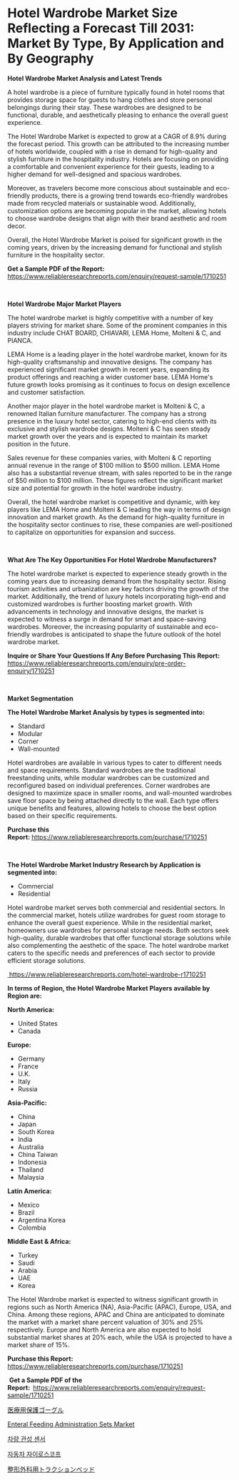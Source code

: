 <p><h1>Hotel Wardrobe Market Size Reflecting a Forecast Till 2031: Market By Type, By Application and By Geography</h1></p><p><strong>Hotel Wardrobe Market Analysis and Latest Trends</strong></p>
<p><p>A hotel wardrobe is a piece of furniture typically found in hotel rooms that provides storage space for guests to hang clothes and store personal belongings during their stay. These wardrobes are designed to be functional, durable, and aesthetically pleasing to enhance the overall guest experience.</p><p>The Hotel Wardrobe Market is expected to grow at a CAGR of 8.9% during the forecast period. This growth can be attributed to the increasing number of hotels worldwide, coupled with a rise in demand for high-quality and stylish furniture in the hospitality industry. Hotels are focusing on providing a comfortable and convenient experience for their guests, leading to a higher demand for well-designed and spacious wardrobes.</p><p>Moreover, as travelers become more conscious about sustainable and eco-friendly products, there is a growing trend towards eco-friendly wardrobes made from recycled materials or sustainable wood. Additionally, customization options are becoming popular in the market, allowing hotels to choose wardrobe designs that align with their brand aesthetic and room decor.</p><p>Overall, the Hotel Wardrobe Market is poised for significant growth in the coming years, driven by the increasing demand for functional and stylish furniture in the hospitality sector.</p></p>
<p><strong>Get a Sample PDF of the Report:&nbsp;</strong> <a href="https://www.reliableresearchreports.com/enquiry/request-sample/1710251">https://www.reliableresearchreports.com/enquiry/request-sample/1710251</a></p>
<p>&nbsp;</p>
<p><strong>Hotel Wardrobe Major Market Players</strong></p>
<p><p>The hotel wardrobe market is highly competitive with a number of key players striving for market share. Some of the prominent companies in this industry include CHAT BOARD, CHIAVARI, LEMA Home, Molteni & C, and PIANCA.</p><p>LEMA Home is a leading player in the hotel wardrobe market, known for its high-quality craftsmanship and innovative designs. The company has experienced significant market growth in recent years, expanding its product offerings and reaching a wider customer base. LEMA Home's future growth looks promising as it continues to focus on design excellence and customer satisfaction.</p><p>Another major player in the hotel wardrobe market is Molteni & C, a renowned Italian furniture manufacturer. The company has a strong presence in the luxury hotel sector, catering to high-end clients with its exclusive and stylish wardrobe designs. Molteni & C has seen steady market growth over the years and is expected to maintain its market position in the future.</p><p>Sales revenue for these companies varies, with Molteni & C reporting annual revenue in the range of $100 million to $500 million. LEMA Home also has a substantial revenue stream, with sales reported to be in the range of $50 million to $100 million. These figures reflect the significant market size and potential for growth in the hotel wardrobe industry.</p><p>Overall, the hotel wardrobe market is competitive and dynamic, with key players like LEMA Home and Molteni & C leading the way in terms of design innovation and market growth. As the demand for high-quality furniture in the hospitality sector continues to rise, these companies are well-positioned to capitalize on opportunities for expansion and success.</p></p>
<p>&nbsp;</p>
<p><strong>What Are The Key Opportunities For Hotel Wardrobe Manufacturers?</strong></p>
<p><p>The hotel wardrobe market is expected to experience steady growth in the coming years due to increasing demand from the hospitality sector. Rising tourism activities and urbanization are key factors driving the growth of the market. Additionally, the trend of luxury hotels incorporating high-end and customized wardrobes is further boosting market growth. With advancements in technology and innovative designs, the market is expected to witness a surge in demand for smart and space-saving wardrobes. Moreover, the increasing popularity of sustainable and eco-friendly wardrobes is anticipated to shape the future outlook of the hotel wardrobe market.</p></p>
<p><strong>Inquire or Share Your Questions If Any Before Purchasing This Report:</strong> <a href="https://www.reliableresearchreports.com/enquiry/pre-order-enquiry/1710251">https://www.reliableresearchreports.com/enquiry/pre-order-enquiry/1710251</a></p>
<p>&nbsp;</p>
<p><strong>Market Segmentation</strong></p>
<p><strong>The Hotel Wardrobe Market Analysis by types is segmented into:</strong></p>
<p><ul><li>Standard</li><li>Modular</li><li>Corner</li><li>Wall-mounted</li></ul></p>
<p><p>Hotel wardrobes are available in various types to cater to different needs and space requirements. Standard wardrobes are the traditional freestanding units, while modular wardrobes can be customized and reconfigured based on individual preferences. Corner wardrobes are designed to maximize space in smaller rooms, and wall-mounted wardrobes save floor space by being attached directly to the wall. Each type offers unique benefits and features, allowing hotels to choose the best option based on their specific requirements.</p></p>
<p><strong>Purchase this Report:&nbsp;</strong><a href="https://www.reliableresearchreports.com/purchase/1710251">https://www.reliableresearchreports.com/purchase/1710251</a></p>
<p>&nbsp;</p>
<p><strong>The Hotel Wardrobe Market Industry Research by Application is segmented into:</strong></p>
<p><ul><li>Commercial</li><li>Residential</li></ul></p>
<p><p>Hotel wardrobe market serves both commercial and residential sectors. In the commercial market, hotels utilize wardrobes for guest room storage to enhance the overall guest experience. While in the residential market, homeowners use wardrobes for personal storage needs. Both sectors seek high-quality, durable wardrobes that offer functional storage solutions while also complementing the aesthetic of the space. The hotel wardrobe market caters to the specific needs and preferences of each sector to provide efficient storage solutions.</p></p>
<p><a href="https://www.reliableresearchreports.com/hotel-wardrobe-r1710251">&nbsp;https://www.reliableresearchreports.com/hotel-wardrobe-r1710251</a></p>
<p><strong>In terms of Region, the Hotel Wardrobe Market Players available by Region are:</strong></p>
<p>
    <p> <strong> North America: </strong>
        <ul>
            <li>United States</li>
            <li>Canada</li>
        </ul>
        </p> 
    <p> <strong> Europe: </strong>
        <ul>
            <li>Germany</li>
            <li>France</li>
            <li>U.K.</li>
            <li>Italy</li>
            <li>Russia</li>
        </ul>
        </p> 
    <p> <strong> Asia-Pacific: </strong>
        <ul>
            <li>China</li>
            <li>Japan</li>
            <li>South Korea</li>
            <li>India</li>
            <li>Australia</li>
            <li>China Taiwan</li>
            <li>Indonesia</li>
            <li>Thailand</li>
            <li>Malaysia</li>
        </ul>
        </p> 
    <p> <strong> Latin America: </strong>
        <ul>
            <li>Mexico</li>
            <li>Brazil</li>
            <li>Argentina Korea</li>
            <li>Colombia</li>
        </ul>
        </p> 
    <p> <strong> Middle East & Africa: </strong>
        <ul>
            <li>Turkey</li>
            <li>Saudi</li>
            <li>Arabia</li>
            <li>UAE</li>
            <li>Korea</li>
        </ul>
    </p>
    </p>
<p><p>The Hotel Wardrobe market is expected to witness significant growth in regions such as North America (NA), Asia-Pacific (APAC), Europe, USA, and China. Among these regions, APAC and China are anticipated to dominate the market with a market share percent valuation of 30% and 25% respectively. Europe and North America are also expected to hold substantial market shares at 20% each, while the USA is projected to have a market share of 15%.</p></p>
<p><strong>Purchase this Report: </strong><a href="https://www.reliableresearchreports.com/purchase/1710251">https://www.reliableresearchreports.com/purchase/1710251</a></p>
<p>&nbsp;<strong>Get a Sample PDF of the Report:&nbsp;&nbsp;</strong><a href="https://www.reliableresearchreports.com/enquiry/request-sample/1710251">https://www.reliableresearchreports.com/enquiry/request-sample/1710251</a></p>
<p><strong></strong></p>
<p><p><a href="https://github.com/kegley4963/Market-Research-Report-List-1/blob/main/9367307126280.md">医療用保護ゴーグル</a></p><p><a href="https://github.com/dx0328/Market-Research-Report-List-3/blob/main/enteral-feeding-administration-sets-market.md">Enteral Feeding Administration Sets Market</a></p><p><a href="https://github.com/alfitoms13/Market-Research-Report-List-1/blob/main/6582480123410.md">차량 관성 센서</a></p><p><a href="https://github.com/mofijurk071/Market-Research-Report-List-1/blob/main/8320671123411.md">자동차 자이로스코프</a></p><p><a href="https://github.com/LuzHills1972/Market-Research-Report-List-1/blob/main/9838292126281.md">整形外科用トラクションベッド</a></p></p>